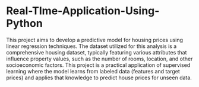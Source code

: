 # Real-TIme-Application-Using-Python
This project aims to develop a predictive model for housing prices using linear regression techniques.
The dataset utilized for this analysis is a
comprehensive housing dataset, typically featuring various attributes that
influence property values, such as the number of rooms, location, and
other socioeconomic factors. This project is a practical application of
supervised learning where the model learns from labeled data (features
and target prices) and applies that knowledge to predict house prices for
unseen data.

